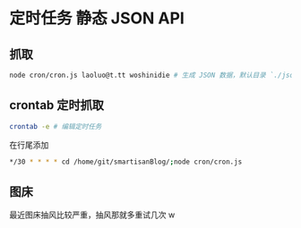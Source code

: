 # 定时任务 静态 JSON API

## 抓取
```bash
node cron/cron.js laoluo@t.tt woshinidie # 生成 JSON 数据，默认目录 `./json`
```

## crontab 定时抓取

```bash
crontab -e # 编辑定时任务
```
在行尾添加

```bash
*/30 * * * * cd /home/git/smartisanBlog/;node cron/cron.js
```

## 图床
最近图床抽风比较严重，抽风那就多重试几次 w